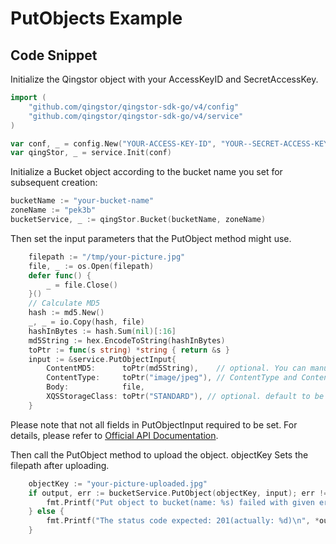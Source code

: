 # PutObjects Example

## Code Snippet

Initialize the Qingstor object with your AccessKeyID and SecretAccessKey.

```go
import (
	"github.com/qingstor/qingstor-sdk-go/v4/config"
	"github.com/qingstor/qingstor-sdk-go/v4/service"
)

var conf, _ = config.New("YOUR-ACCESS-KEY-ID", "YOUR--SECRET-ACCESS-KEY")
var qingStor, _ = service.Init(conf)
```

Initialize a Bucket object according to the bucket name you set for subsequent creation:

```go
bucketName := "your-bucket-name"
zoneName := "pek3b"
bucketService, _ := qingStor.Bucket(bucketName, zoneName)
```

Then set the input parameters that the PutObject method might use.

```go
	filepath := "/tmp/your-picture.jpg"
	file, _ := os.Open(filepath)
	defer func() {
		_ = file.Close()
	}()
	// Calculate MD5
	hash := md5.New()
	_, _ = io.Copy(hash, file)
	hashInBytes := hash.Sum(nil)[:16]
	md5String := hex.EncodeToString(hashInBytes)
	toPtr := func(s string) *string { return &s }
	input := &service.PutObjectInput{
		ContentMD5:      toPtr(md5String),    // optional. You can manually calculate this to check uploaded file is intact or not.
		ContentType:     toPtr("image/jpeg"), // ContentType and ContentLength will be detected automatically if empty
		Body:            file,
		XQSStorageClass: toPtr("STANDARD"), // optional. default to be “STANDARD”. value can be "STANDARD" or “STANDARD_IA”.
	}
```

Please note that not all fields in PutObjectInput required to be set. For details, please refer to [Official API Documentation](https://docs.qingcloud.com/qingstor/api/object/put).

Then call the PutObject method to upload the object. objectKey Sets the filepath after uploading.

```go
	objectKey := "your-picture-uploaded.jpg"
	if output, err := bucketService.PutObject(objectKey, input); err != nil {
		fmt.Printf("Put object to bucket(name: %s) failed with given error: %s\n", bucketName, err)
	} else {
		fmt.Printf("The status code expected: 201(actually: %d)\n", *output.StatusCode)
	}
```